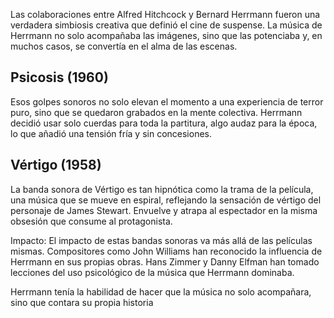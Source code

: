 Las colaboraciones entre Alfred Hitchcock y Bernard Herrmann fueron una verdadera simbiosis creativa que definió el cine de suspense. La música de Herrmann no solo acompañaba las imágenes, sino que las potenciaba y, en muchos casos, se convertía en el alma de las escenas.

## Psicosis (1960)
Esos golpes sonoros no solo elevan el momento a una experiencia de terror puro, sino que se quedaron grabados en la mente colectiva.
Herrmann decidió usar solo cuerdas para toda la partitura, algo audaz para la época, lo que añadió una tensión fría y sin concesiones.

 ## Vértigo (1958)
La banda sonora de Vértigo es tan hipnótica como la trama de la película, una música que se mueve en espiral, reflejando la sensación de vértigo del personaje de James Stewart. Envuelve y atrapa al espectador en la misma obsesión que consume al protagonista.

Impacto: El impacto de estas bandas sonoras va más allá de las películas mismas. Compositores como John Williams han reconocido la influencia de Herrmann en sus propias obras. Hans Zimmer y Danny Elfman han tomado lecciones del uso psicológico de la música que Herrmann dominaba.

Herrmann tenía la habilidad de hacer que la música no solo acompañara, sino que contara su propia historia
